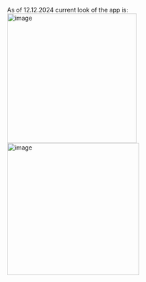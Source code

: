 As of 12.12.2024 current look of the app is:
<img width="302" alt="image" src="https://github.com/user-attachments/assets/8d27c9a6-05c5-4bec-832b-4df5b53c1ff9" /> <img width="308" alt="image" src="https://github.com/user-attachments/assets/fe4fae0d-b567-4cbe-acd1-dbcb6064b2ad" />

